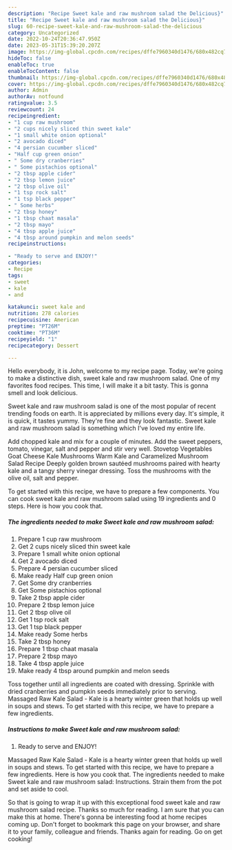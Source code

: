 ```yaml
---
description: "Recipe Sweet kale and raw mushroom salad the Delicious}"
title: "Recipe Sweet kale and raw mushroom salad the Delicious}"
slug: 60-recipe-sweet-kale-and-raw-mushroom-salad-the-delicious
category: Uncategorized
date: 2022-10-24T20:36:47.950Z
date: 2023-05-31T15:39:20.207Z
image: https://img-global.cpcdn.com/recipes/dffe7960340d1476/680x482cq70/sweet-kale-and-raw-mushroom-salad-recipe-main-photo.jpg
hideToc: false
enableToc: true
enableTocContent: false
thumbnail: https://img-global.cpcdn.com/recipes/dffe7960340d1476/680x482cq70/sweet-kale-and-raw-mushroom-salad-recipe-main-photo.jpg
cover: https://img-global.cpcdn.com/recipes/dffe7960340d1476/680x482cq70/sweet-kale-and-raw-mushroom-salad-recipe-main-photo.jpg
author: Admin
authorAv: notfound
ratingvalue: 3.5
reviewcount: 24
recipeingredient:
- "1 cup raw mushroom"
- "2 cups nicely sliced thin sweet kale"
- "1 small white onion optional"
- "2 avocado diced"
- "4 persian cucumber sliced"
- "Half cup green onion"
- " Some dry cranberries"
- " Some pistachios optional"
- "2 tbsp apple cider"
- "2 tbsp lemon juice"
- "2 tbsp olive oil"
- "1 tsp rock salt"
- "1 tsp black pepper"
- " Some herbs"
- "2 tbsp honey"
- "1 tbsp chaat masala"
- "2 tbsp mayo"
- "4 tbsp apple juice"
- "4 tbsp around pumpkin and melon seeds"
recipeinstructions:

- "Ready to serve and ENJOY!"
categories:
- Recipe
tags:
- sweet
- kale
- and

katakunci: sweet kale and 
nutrition: 278 calories
recipecuisine: American
preptime: "PT26M"
cooktime: "PT36M"
recipeyield: "1"
recipecategory: Dessert

---
```



Hello everybody, it is John, welcome to my recipe page. Today, we're going to make a distinctive dish, sweet kale and raw mushroom salad. One of my favorites food recipes. This time, I will make it a bit tasty. This is gonna smell and look delicious.

Sweet kale and raw mushroom salad is one of the most popular of recent trending foods on earth. It is appreciated by millions every day. It's simple, it is quick, it tastes yummy. They're fine and they look fantastic. Sweet kale and raw mushroom salad is something which I've loved my entire life.

Add chopped kale and mix for a couple of minutes. Add the sweet peppers, tomato, vinegar, salt and pepper and stir very well. Stovetop Vegetables Goat Cheese Kale Mushrooms Warm Kale and Caramelized Mushroom Salad Recipe Deeply golden brown sautéed mushrooms paired with hearty kale and a tangy sherry vinegar dressing. Toss the mushrooms with the olive oil, salt and pepper.


To get started with this recipe, we have to prepare a few components. You can cook sweet kale and raw mushroom salad using 19 ingredients and 0 steps. Here is how you cook that.

<!--inarticleads1-->

##### The ingredients needed to make Sweet kale and raw mushroom salad:

1. Prepare 1 cup raw mushroom
1. Get 2 cups nicely sliced thin sweet kale
1. Prepare 1 small white onion optional
1. Get 2 avocado diced
1. Prepare 4 persian cucumber sliced
1. Make ready Half cup green onion
1. Get  Some dry cranberries
1. Get  Some pistachios optional
1. Take 2 tbsp apple cider
1. Prepare 2 tbsp lemon juice
1. Get 2 tbsp olive oil
1. Get 1 tsp rock salt
1. Get 1 tsp black pepper
1. Make ready  Some herbs
1. Take 2 tbsp honey
1. Prepare 1 tbsp chaat masala
1. Prepare 2 tbsp mayo
1. Take 4 tbsp apple juice
1. Make ready 4 tbsp around pumpkin and melon seeds


Toss together until all ingredients are coated with dressing. Sprinkle with dried cranberries and pumpkin seeds immediately prior to serving. Massaged Raw Kale Salad - Kale is a hearty winter green that holds up well in soups and stews. To get started with this recipe, we have to prepare a few ingredients. 

<!--inarticleads2-->

##### Instructions to make Sweet kale and raw mushroom salad:


1. Ready to serve and ENJOY!

Massaged Raw Kale Salad - Kale is a hearty winter green that holds up well in soups and stews. To get started with this recipe, we have to prepare a few ingredients. Here is how you cook that. The ingredients needed to make Sweet kale and raw mushroom salad: Instructions. Strain them from the pot and set aside to cool. 

So that is going to wrap it up with this exceptional food sweet kale and raw mushroom salad recipe. Thanks so much for reading. I am sure that you can make this at home. There's gonna be interesting food at home recipes coming up. Don't forget to bookmark this page on your browser, and share it to your family, colleague and friends. Thanks again for reading. Go on get cooking!
